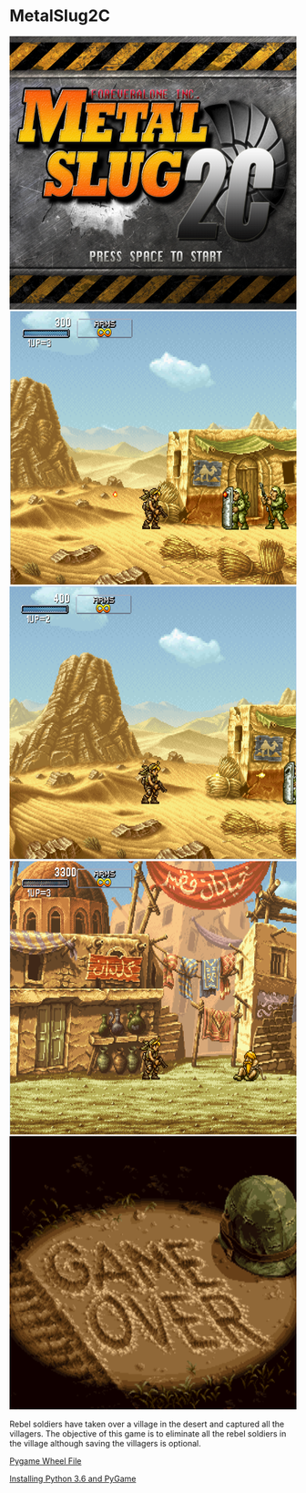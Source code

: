 # MetalSlug2C
<img src="https://github.com/azheng9096/MetalSlug2C/blob/master/Game%20Plan/MS_Title_Screen.png" width="640" height="480">
<img src="https://github.com/azheng9096/MetalSlug2C/blob/master/Game%20Plan/MetalSlug2CScreenCapture1.PNG" width="640" height="480">
<img src="https://github.com/azheng9096/MetalSlug2C/blob/master/Game%20Plan/MetalSlug2CScreenCapture2.PNG" width="640" height="480">
<img src="https://github.com/azheng9096/MetalSlug2C/blob/master/Game%20Plan/MetalSlug2CScreenCapture3.PNG" width="640" height="480">
<img src="https://github.com/azheng9096/MetalSlug2C/blob/master/Game%20Plan/MS_Game_Over_Screen.png" width="640" height="480">
<p>Rebel soldiers have taken over a village in the desert and captured all the villagers. The objective of this game is to eliminate all the rebel soldiers in the village although saving the villagers is optional.</p>

<a href= "http://www.lfd.uci.edu/~gohlke/pythonlibs/#pygame" >Pygame Wheel File</a>

<a href= "https://youtu.be/_GikMdhAhv0"> Installing Python 3.6 and PyGame</a>
